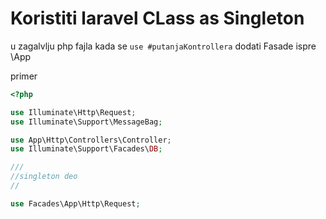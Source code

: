 # Koristiti laravel CLass as Singleton

u zagalvlju php fajla kada se `use #putanjaKontrollera` dodati Fasade ispre \App

primer
```php
<?php

use Illuminate\Http\Request;
use Illuminate\Support\MessageBag;

use App\Http\Controllers\Controller;
use Illuminate\Support\Facades\DB;

/// 
//singleton deo
//

use Facades\App\Http\Request;


```